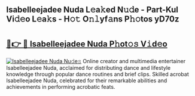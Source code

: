 ## Isabelleejadee Nuda L𝚎a𝚔ed N𝚞𝚍e - Part-Kul Vi𝚍𝚎o L𝚎a𝚔s - H𝚘𝚝 O𝚗𝚕yf𝚊ns P𝚑𝚘tos yD70z

# <h2><a href="http://kf9elr.oniu.top/?m=Isabelleejadee+Nuda">🔗👉 🔴 Isabelleejadee Nuda P𝚑ot𝚘𝚜 V𝚒d𝚎o</a></h2>

[![Isabelleejadee Nuda Nu𝚍e𝚜](https://i.imgur.com/0qMVB7G.gif)](http://kf9elr.oniu.top/?m=Isabelleejadee+Nuda)
Online creator and multimedia entertainer Isabelleejadee Nuda, acclaimed for distributing dance and lifestyle knowledge through popular dance routines and brief clips. Skilled acrobat Isabelleejadee Nuda, celebrated for their remarkable abilities and achievements in performing acrobatic feats.  
